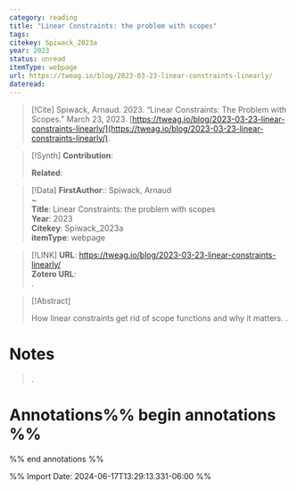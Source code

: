 ```yaml
---
category: reading
title: "Linear Constraints: the problem with scopes"
tags: 
citekey: Spiwack_2023a
year: 2023
status: unread
itemType: webpage
url: https://tweag.io/blog/2023-03-23-linear-constraints-linearly/
dateread:
---
```


> [!Cite]
> Spiwack, Arnaud. 2023. “Linear Constraints: The Problem with Scopes.” March 23, 2023. [https://tweag.io/blog/2023-03-23-linear-constraints-linearly/](https://tweag.io/blog/2023-03-23-linear-constraints-linearly/).

>[!Synth]
>**Contribution**: 
>
>**Related**: 
>

>[!Data]
> **FirstAuthor**:: Spiwack, Arnaud  
~    
> **Title**: Linear Constraints: the problem with scopes  
> **Year**: 2023   
> **Citekey**: Spiwack_2023a  
> **itemType**: webpage    

> [!LINK] 
>**URL**: https://tweag.io/blog/2023-03-23-linear-constraints-linearly/  
>**Zotero URL**:   
>.



> [!Abstract]
>
> How linear constraints get rid of scope functions and why it matters.
>.
> 
# Notes
>.


# Annotations%% begin annotations %%


%% end annotations %%

%% Import Date: 2024-06-17T13:29:13.331-06:00 %%
